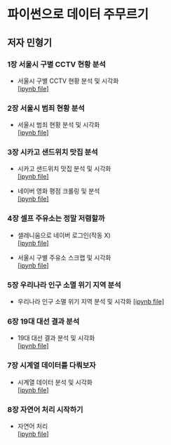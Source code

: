파이썬으로 데이터 주무르기
============================
저자 민형기
-----------------------------

### 1장 서울시 구별 CCTV 현황 분석
- 서울시 구별 CCTV 현황 분석 및 시각화<br/>
[[ipynb file]](https://github.com/alstn2468/Python_Data_Science/blob/master/source_code/Chapter_1_Seoul_CCTV_Data.ipynb)


### 2장 서울시 범죄 현황 분석
- 서울시 범죄 현황 분석 및 시각화<br/>
[[ipynb file]](https://github.com/alstn2468/Python_Data_Science/blob/master/source_code/Chapter_2_Seoul_Crime_Data.ipynb)


### 3장 시카고 샌드위치 맛집 분석
- 시카고 샌드위치 맛집 분석 및 시각화<br/>
[[ipynb file]](https://github.com/alstn2468/Python_Data_Science/blob/master/source_code/Chapter_3_1_Web_Parsing_Example.ipynb)

- 네이버 영화 평점 크롤링 및 분석<br/>
 [[ipynb file]](https://github.com/alstn2468/Python_Data_Science/blob/master/source_code/Chapter_3_2_Naver_Movie_Rank.ipynb)


### 4장 셀프 주유소는 정말 저렴할까
- 셀레니움으로 네이버 로그인(작동 X)<br/>
[[ipynb file]](https://github.com/alstn2468/Python_Data_Science/blob/master/source_code/Chapter_4_1_Selenium_Naver_Login.ipynb)

- 서울시 구별 주유소 스크랩 및 시각화<br/>
[[ipynb file]](https://github.com/alstn2468/Python_Data_Science/blob/master/source_code/Chapter_4_2_Self_Oil_Station_Price.ipynb)

### 5장 우리나라 인구 소멸 위기 지역 분석
- 우리나라 인구 소멸 위기 지역 분석 및 시각화
[[ipynb file]](https://github.com/alstn2468/Python_Data_Science/blob/master/source_code/Chapter_5_Population_Using_Korea_Map.ipynb)


### 6장 19대 대선 결과 분석
- 19대 대선 결과 분석 및 시각화<br/>
[[ipynb file]](https://github.com/alstn2468/Python_Data_Science/blob/master/source_code/Chapter_6_Election_Result.ipynb)


### 7장 시계열 데이터를 다뤄보자
- 시계열 데이터 분석 및 시각화<br/>
[[ipynb file]](https://github.com/alstn2468/Python_Data_Science/blob/master/source_code/Chapter_7_Time_Series_Data_Handle.ipynb)


### 8장 자연어 처리 시작하기
- 자연어 처리<br/>
[[ipynb file]](https://github.com/alstn2468/Python_Data_Science/blob/master/source_code)
